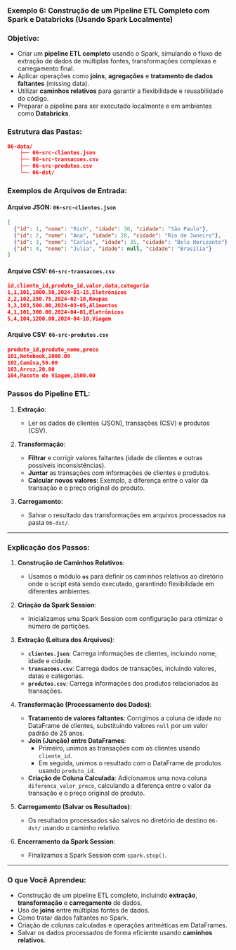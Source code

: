 ### Exemplo 6: **Construção de um Pipeline ETL Completo com Spark e Databricks (Usando Spark Localmente)**

### Objetivo:

- Criar um **pipeline ETL completo** usando o Spark, simulando o fluxo de extração de dados de múltiplas fontes, transformações complexas e carregamento final.
- Aplicar operações como **joins**, **agregações** e **tratamento de dados faltantes** (missing data).
- Utilizar **caminhos relativos** para garantir a flexibilidade e reusabilidade do código.
- Preparar o pipeline para ser executado localmente e em ambientes como **Databricks**.

### Estrutura das Pastas:
```json
06-data/
    ├── 06-src-clientes.json
    ├── 06-src-transacoes.csv
    ├── 06-src-produtos.csv
    └── 06-dst/
```

### Exemplos de Arquivos de Entrada:

#### Arquivo JSON: `06-src-clientes.json`
```json
[
  {"id": 1, "nome": "Rich", "idade": 30, "cidade": "São Paulo"},
  {"id": 2, "nome": "Ana", "idade": 28, "cidade": "Rio de Janeiro"},
  {"id": 3, "nome": "Carlos", "idade": 35, "cidade": "Belo Horizonte"},
  {"id": 4, "nome": "Julia", "idade": null, "cidade": "Brasília"}
]
```


#### Arquivo CSV: `06-src-transacoes.csv`
```json
id,cliente_id,produto_id,valor,data,categoria
1,1,101,1000.50,2024-01-15,Eletrônicos
2,2,102,250.75,2024-02-10,Roupas
3,3,103,500.00,2024-03-05,Alimentos
4,1,101,300.00,2024-04-01,Eletrônicos
5,4,104,1200.00,2024-04-10,Viagem
```


#### Arquivo CSV: `06-src-produtos.csv`
```json
produto_id,produto_nome,preco
101,Notebook,2000.00
102,Camisa,50.00
103,Arroz,20.00
104,Pacote de Viagem,1500.00
```


### Passos do Pipeline ETL:

1. **Extração**:
    
    - Ler os dados de clientes (JSON), transações (CSV) e produtos (CSV).
2. **Transformação**:
    
    - **Filtrar** e corrigir valores faltantes (idade de clientes e outras possíveis inconsistências).
    - **Juntar** as transações com informações de clientes e produtos.
    - **Calcular novos valores**: Exemplo, a diferença entre o valor da transação e o preço original do produto.
3. **Carregamento**:
    
    - Salvar o resultado das transformações em arquivos processados na pasta `06-dst/`.


---
### Explicação dos Passos:

1. **Construção de Caminhos Relativos**:
    
    - Usamos o módulo **`os`** para definir os caminhos relativos ao diretório onde o script está sendo executado, garantindo flexibilidade em diferentes ambientes.
2. **Criação da Spark Session**:
    
    - Inicializamos uma Spark Session com configuração para otimizar o número de partições.
3. **Extração (Leitura dos Arquivos)**:
    
    - **`clientes.json`**: Carrega informações de clientes, incluindo nome, idade e cidade.
    - **`transacoes.csv`**: Carrega dados de transações, incluindo valores, datas e categorias.
    - **`produtos.csv`**: Carrega informações dos produtos relacionados às transações.
4. **Transformação (Processamento dos Dados)**:
    
    - **Tratamento de valores faltantes**: Corrigimos a coluna de idade no DataFrame de clientes, substituindo valores `null` por um valor padrão de 25 anos.
    - **Join (Junção) entre DataFrames**:
        - Primeiro, unimos as transações com os clientes usando `cliente_id`.
        - Em seguida, unimos o resultado com o DataFrame de produtos usando `produto_id`.
    - **Criação de Coluna Calculada**: Adicionamos uma nova coluna `diferenca_valor_preco`, calculando a diferença entre o valor da transação e o preço original do produto.
5. **Carregamento (Salvar os Resultados)**:
    
    - Os resultados processados são salvos no diretório de destino `06-dst/` usando o caminho relativo.
6. **Encerramento da Spark Session**:
    
    - Finalizamos a Spark Session com `spark.stop()`.

---

### O que Você Aprendeu:

- Construção de um pipeline ETL completo, incluindo **extração**, **transformação** e **carregamento** de dados.
- Uso de **joins** entre múltiplas fontes de dados.
- Como tratar dados faltantes no Spark.
- Criação de colunas calculadas e operações aritméticas em DataFrames.
- Salvar os dados processados de forma eficiente usando **caminhos relativos**.